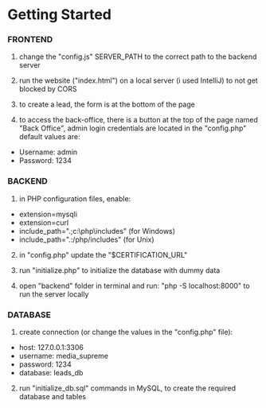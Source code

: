 # Getting Started

### FRONTEND

1. change the "config.js" SERVER_PATH to the correct path to the backend server

2. run the website ("index.html") on a local server (i used IntelliJ) to not get blocked by CORS

3. to create a lead, the form is at the bottom of the page

4. to access the back-office, there is a button at the top of the page named "Back Office", admin login credentials are located in the "config.php" default values are:

- Username: admin
- Password: 1234

### BACKEND

1. in PHP configuration files, enable:

- extension=mysqli
- extension=curl
- include_path=".;c:\php\includes" (for Windows)
- include_path=".:/php/includes" (for Unix)

2. in "config.php" update the "$CERTIFICATION_URL"

3. run "initialize.php" to initialize the database with dummy data

4. open "backend" folder in terminal and run: "php -S localhost:8000" to run the server locally

### DATABASE

1. create connection (or change the values in the "config.php" file):

- host: 127.0.0.1:3306
- username: media_supreme
- password: 1234
- database: leads_db

2. run "initialize_db.sql" commands in MySQL, to create the required database and tables

